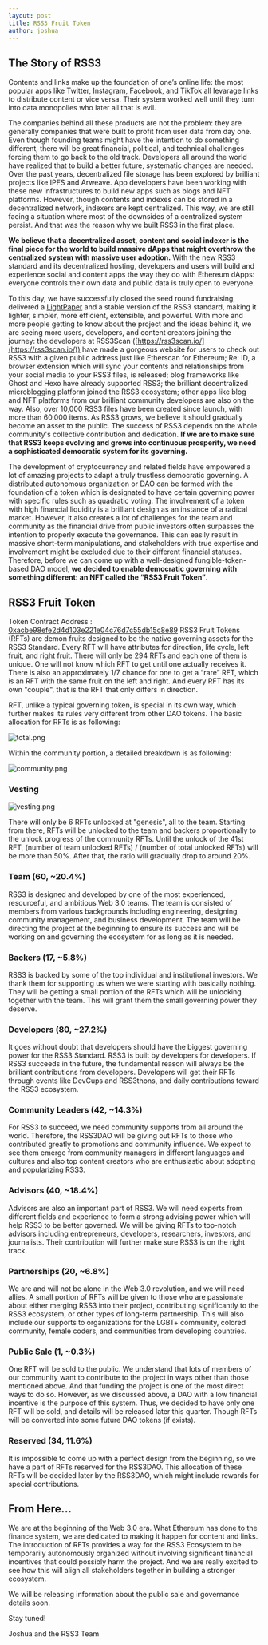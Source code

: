 ```yaml
---
layout: post
title: RSS3 Fruit Token
author: joshua
---
```


## The Story of RSS3

Contents and links make up the foundation of one’s online life: the most popular apps like Twitter, Instagram, Facebook, and TikTok all levarage links to distribute content or vice versa. Their system worked well until they turn into data monopolies who later all that is evil.

The companies behind all these products are not the problem: they are generally companies that were built to profit from user data from day one. Even though founding teams might have the intention to do something different, there will be great financial, political, and technical challenges forcing them to go back to the old track. Developers all around the world have realized that to build a better future, systematic changes are needed. Over the past years, decentralized file storage has been explored by brilliant projects like IPFS and Arweave. App developers have been working with these new infrastructures to build new apps such as blogs and NFT platforms. However, though contents and indexes can be stored in a decentralized network, indexers are kept centralized. This way, we are still facing a situation where most of the downsides of a centralized system persist. And that was the reason why we built RSS3 in the first place.

**We believe that a decentralized asset, content and social indexer is the final piece for the world to build massive dApps that might overthrow the centralized system with massive user adoption.** With the new RSS3 standard and its decentralized hosting, developers and users will build and experience social and content apps the way they do with Ethereum dApps: everyone controls their own data and public data is truly open to everyone.

To this day, we have successfully closed the seed round fundraising, delivered a [LightPaper](https://gateway.pinata.cloud/ipfs/QmPYZWZeKJt2b6CrmPcEPfUtAzUW44mD16vUK6fVfM1pvS) and a stable version of the RSS3 standard, making it lighter, simpler, more efficient, extensible, and powerful. With more and more people getting to know about the project and the ideas behind it, we are seeing more users, developers, and content creators joining the journey: the developers at RSS3Scan ([https://rss3scan.io/](https://rss3scan.io/)) have made a gorgeous website for users to check out RSS3 with a given public address just like Etherscan for Ethereum; Re: ID, a browser extension which will sync your contents and relationships from your social media to your RSS3 files, is released; blog frameworks like Ghost and Hexo have already supported RSS3; the brilliant decentralized microblogging platform joined the RSS3 ecosystem; other apps like blog and NFT platforms from our brilliant community developers are also on the way. Also, over 10,000 RSS3 files have been created since launch, with more than 60,000 items. As RSS3 grows, we believe it should gradually become an asset to the public. The success of RSS3 depends on the whole community's collective contribution and dedication. **If we are to make sure that RSS3 keeps evolving and grows into continuous prosperity, we need a sophisticated democratic system for its governing.**

The development of cryptocurrency and related fields have empowered a lot of amazing projects to adapt a truly trustless democratic governing. A distributed autonomous organization or DAO can be formed with the foundation of a token which is designated to have certain governing power with specific rules such as quadratic voting. The involvement of a token with high financial liquidity is a brilliant design as an instance of a radical market. However, it also creates a lot of challenges for the team and community as the financial drive from public investors often surpasses the intention to properly execute the governance. This can easily result in massive short-term manipulations, and stakeholders with true expertise and involvement might be excluded due to their different financial statuses. Therefore, before we can come up with a well-designed fungible-token-based DAO model, **we decided to enable democratic governing with something different: an NFT called the “RSS3 Fruit Token”**.

## RSS3 Fruit Token
Token Contract Address : [0xacbe98efe2d4d103e221e04c76d7c55db15c8e89][1]
RSS3 Fruit Tokens (RFTs) are demon fruits designed to be the native governing assets for the RSS3 Standard. Every RFT will have attributes for direction, life cycle, left fruit, and right fruit. There will only be 294 RFTs and each one of them is unique. One will not know which RFT to get until one actually receives it. There is also an approximately 1/7 chance for one to get a “rare” RFT, which is an RFT with the same fruit on the left and right. And every RFT has its own "couple", that is the RFT that only differs in direction.

RFT, unlike a typical governing token, is special in its own way, which further makes its rules very different from other DAO tokens. The basic allocation for RFTs is as following:

![total.png](https://i.imgur.com/zXJ7Rb2.png)

Within the community portion, a detailed breakdown is as following:

![community.png](https://i.imgur.com/diFdIiF.png)

### Vesting

![vesting.png](https://i.imgur.com/6LvRynC.png)

There will only be 6 RFTs unlocked at "genesis", all to the team. Starting from there, RFTs will be unlocked to the team and backers proportionally to the unlock progress of the community RFTs. Until the unlock of the 41st RFT, (number of team unlocked RFTs) / (number of total unlocked RFTs) will be more than 50%. After that, the ratio will gradually drop to around 20%.

### Team (60, ~20.4%)

RSS3 is designed and developed by one of the most experienced, resourceful, and ambitious Web 3.0 teams. The team is consisted of members from various backgrounds including engineering, designing, community management, and business development. The team will be directing the project at the beginning to ensure its success and will be working on and governing the ecosystem for as long as it is needed.

### Backers (17, ~5.8%)

RSS3 is backed by some of the top individual and institutional investors. We thank them for supporting us when we were starting with basically nothing. They will be getting a small portion of the RFTs which will be unlocking together with the team. This will grant them the small governing power they deserve.

### Developers (80, ~27.2%)

It goes without doubt that developers should have the biggest governing power for the RSS3 Standard. RSS3 is built by developers for developers. If RSS3 succeeds in the future, the fundamental reason will always be the brilliant contributions from developers. Developers will get their RFTs through events like DevCups and RSS3thons, and daily contributions toward the RSS3 ecosystem.

### Community Leaders (42, ~14.3%)

For RSS3 to succeed, we need community supports from all around the world. Therefore, the RSS3DAO will be giving out RFTs to those who contributed greatly to promotions and community influence. We expect to see them emerge from community managers in different languages and cultures and also top content creators who are enthusiastic about adopting and popularizing RSS3.

### Advisors (40, ~18.4%)

Advisors are also an important part of RSS3. We will need experts from different fields and experience to form a strong advising power which will help RSS3 to be better governed. We will be giving RFTs to top-notch advisors including entrepreneurs, developers, researchers, investors, and journalists. Their contribution will further make sure RSS3 is on the right track.

### Partnerships (20, ~6.8%)

We are and will not be alone in the Web 3.0 revolution, and we will need allies. A small portion of RFTs will be given to those who are passionate about either merging RSS3 into their project, contributing significantly to the RSS3 ecosystem, or other types of long-term partnership. This will also include our supports to organizations for the LGBT+ community, colored community, female coders, and communities from developing countries.

### Public Sale (1, ~0.3%)

One RFT will be sold to the public. We understand that lots of members of our community want to contribute to the project in ways other than those mentioned above. And that funding the project is one of the most direct ways to do so. However, as we discussed above, a DAO with a low financial incentive is the purpose of this system. Thus, we decided to have only one RFT will be sold, and details will be released later this quarter. Though RFTs will be converted into some future DAO tokens (if exists).

### Reserved (34, 11.6%)

It is impossible to come up with a perfect design from the beginning, so we have a part of RFTs reserved for the RSS3DAO. This allocation of these RFTs will be decided later by the RSS3DAO, which might include rewards for special contributions.

## From Here...

We are at the beginning of the Web 3.0 era. What Ethereum has done to the finance system, we are dedicated to making it happen for content and links. The introduction of RFTs provides a way for the RSS3 Ecosystem to be temporarily autonomously organized without involving significant financial incentives that could possibly harm the project. And we are really excited to see how this will align all stakeholders together in building a stronger ecosystem.

We will be releasing information about the public sale and governance details soon.

Stay tuned!

Joshua and the RSS3 Team


  [1]: https://etherscan.io/token/0xacbe98efe2d4d103e221e04c76d7c55db15c8e89
